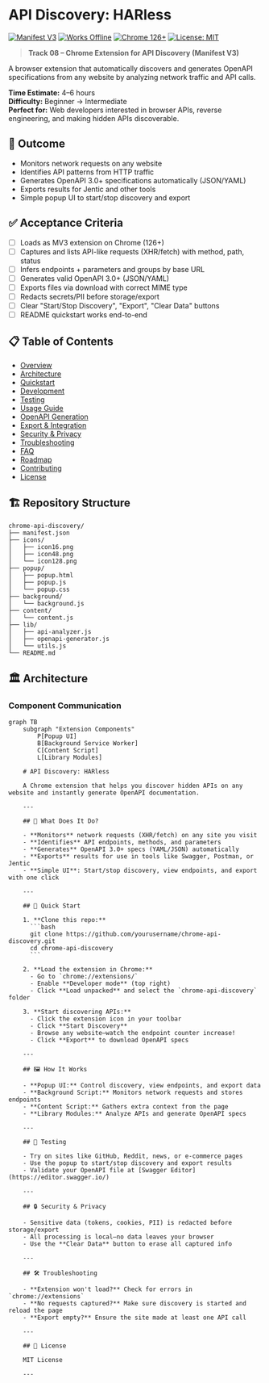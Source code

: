 # API Discovery: HARless

[![Manifest V3](https://img.shields.io/badge/Manifest-V3-blue.svg)](https://developer.chrome.com/docs/extensions/mv3/)
[![Works Offline](https://img.shields.io/badge/Works-Offline-green.svg)](https://developer.chrome.com/docs/extensions/mv3/service_workers/)
[![Chrome 126+](https://img.shields.io/badge/Chrome-126+-brightgreen.svg)](https://www.google.com/chrome/)
[![License: MIT](https://img.shields.io/badge/License-MIT-yellow.svg)](https://opensource.org/licenses/MIT)

> **Track 08 – Chrome Extension for API Discovery (Manifest V3)**

A browser extension that automatically discovers and generates OpenAPI specifications from any website by analyzing network traffic and API calls.

**Time Estimate:** 4–6 hours  
**Difficulty:** Beginner → Intermediate  
**Perfect for:** Web developers interested in browser APIs, reverse engineering, and making hidden APIs discoverable.

## 🎯 Outcome

- Monitors network requests on any website
- Identifies API patterns from HTTP traffic
- Generates OpenAPI 3.0+ specifications automatically (JSON/YAML)
- Exports results for Jentic and other tools
- Simple popup UI to start/stop discovery and export

## ✅ Acceptance Criteria

- [ ] Loads as MV3 extension on Chrome (126+)
- [ ] Captures and lists API-like requests (XHR/fetch) with method, path, status
- [ ] Infers endpoints + parameters and groups by base URL
- [ ] Generates valid OpenAPI 3.0+ (JSON/YAML)
- [ ] Exports files via download with correct MIME type
- [ ] Redacts secrets/PII before storage/export
- [ ] Clear "Start/Stop Discovery", "Export", "Clear Data" buttons
- [ ] README quickstart works end-to-end

## 📋 Table of Contents

- [Overview](#overview)
- [Architecture](#architecture)
- [Quickstart](#quickstart)
- [Development](#development)
- [Testing](#testing)
- [Usage Guide](#usage-guide)
- [OpenAPI Generation](#openapi-generation)
- [Export & Integration](#export--integration)
- [Security & Privacy](#security--privacy)
- [Troubleshooting](#troubleshooting)
- [FAQ](#faq)
- [Roadmap](#roadmap)
- [Contributing](#contributing)
- [License](#license)

## 🏗️ Repository Structure

```
chrome-api-discovery/
├── manifest.json
├── icons/
│   ├── icon16.png
│   ├── icon48.png
│   └── icon128.png
├── popup/
│   ├── popup.html
│   ├── popup.js
│   └── popup.css
├── background/
│   └── background.js
├── content/
│   └── content.js
├── lib/
│   ├── api-analyzer.js
│   ├── openapi-generator.js
│   └── utils.js
└── README.md
```

## 🏛️ Architecture

### Component Communication

````mermaid
graph TB
    subgraph "Extension Components"
        P[Popup UI]
        B[Background Service Worker]
        C[Content Script]
        L[Library Modules]

    # API Discovery: HARless

    A Chrome extension that helps you discover hidden APIs on any website and instantly generate OpenAPI documentation.

    ---

    ## 🚀 What Does It Do?

    - **Monitors** network requests (XHR/fetch) on any site you visit
    - **Identifies** API endpoints, methods, and parameters
    - **Generates** OpenAPI 3.0+ specs (YAML/JSON) automatically
    - **Exports** results for use in tools like Swagger, Postman, or Jentic
    - **Simple UI**: Start/stop discovery, view endpoints, and export with one click

    ---

    ## 🏁 Quick Start

    1. **Clone this repo:**
      ```bash
      git clone https://github.com/yourusername/chrome-api-discovery.git
      cd chrome-api-discovery
      ```

    2. **Load the extension in Chrome:**
      - Go to `chrome://extensions/`
      - Enable **Developer mode** (top right)
      - Click **Load unpacked** and select the `chrome-api-discovery` folder

    3. **Start discovering APIs:**
      - Click the extension icon in your toolbar
      - Click **Start Discovery**
      - Browse any website—watch the endpoint counter increase!
      - Click **Export** to download OpenAPI specs

    ---

    ## 🖼️ How It Works

    - **Popup UI:** Control discovery, view endpoints, and export data
    - **Background Script:** Monitors network requests and stores endpoints
    - **Content Script:** Gathers extra context from the page
    - **Library Modules:** Analyze APIs and generate OpenAPI specs

    ---

    ## 🧪 Testing

    - Try on sites like GitHub, Reddit, news, or e-commerce pages
    - Use the popup to start/stop discovery and export results
    - Validate your OpenAPI file at [Swagger Editor](https://editor.swagger.io/)

    ---

    ## 🔒 Security & Privacy

    - Sensitive data (tokens, cookies, PII) is redacted before storage/export
    - All processing is local—no data leaves your browser
    - Use the **Clear Data** button to erase all captured info

    ---

    ## 🛠️ Troubleshooting

    - **Extension won't load?** Check for errors in `chrome://extensions`
    - **No requests captured?** Make sure discovery is started and reload the page
    - **Export empty?** Ensure the site made at least one API call

    ---

    ## 📄 License

    MIT License

    ---
````
